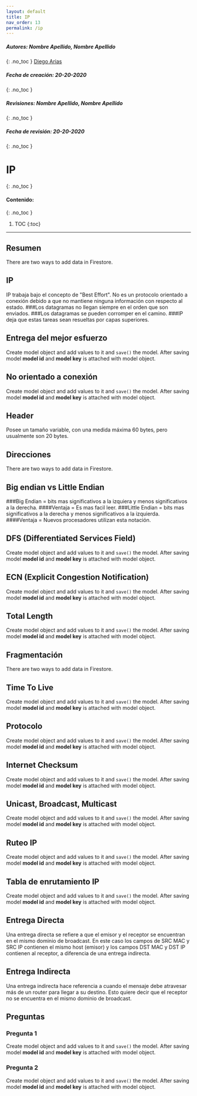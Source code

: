 ```yaml
---
layout: default
title: IP
nav_order: 13
permalink: /ip
---
```

##### **Autores:** Nombre Apellido, Nombre Apellido
{: .no_toc }
[Diego Arias](https://github.com/diegoarias2t)

##### **Fecha de creación:** 20-20-2020
{: .no_toc }

##### **Revisiones:**  Nombre Apellido, Nombre Apellido
{: .no_toc }

##### **Fecha de revisión:** 20-20-2020
{: .no_toc }

# IP
{: .no_toc }

#### Contenido:
{: .no_toc }

1. TOC
{:toc}

---


## Resumen
There are two ways to add data in Firestore.

## IP
IP trabaja bajo el concepto de "Best Effort". No es un protocolo orientado a conexión debido a que no mantiene ninguna información con respecto al estado.
###Los datagramas no llegan siempre en el orden que son enviados.
###Los datagramas se pueden corromper en el camino.
###IP deja que estas tareas sean resueltas por capas superiores.

## Entrega del mejor esfuerzo
Create model object and add values to it and `save()` the model. After saving model **model id** and 
**model key** is attached with model object.

## No orientado a conexión
Create model object and add values to it and `save()` the model. After saving model **model id** and 
**model key** is attached with model object.

## Header
Posee un tamaño variable, con una medida máxima 60 bytes, pero usualmente son 20 bytes.

## Direcciones
There are two ways to add data in Firestore.

## Big endian vs Little Endian
###Big Endian = bits mas significativos a la izquiera y menos significativos a la derecha.
####Ventaja = Es mas facil leer.
###Little Endian = bits mas significativos a la derecha y menos significativos a la izquierda.
####Ventaja = Nuevos procesadores utilizan esta notación.

## DFS (Differentiated Services Field) 
Create model object and add values to it and `save()` the model. After saving model **model id** and 
**model key** is attached with model object.

## ECN (Explicit Congestion Notification)
Create model object and add values to it and `save()` the model. After saving model **model id** and 
**model key** is attached with model object.

## Total Length
Create model object and add values to it and `save()` the model. After saving model **model id** and 
**model key** is attached with model object.

## Fragmentación
There are two ways to add data in Firestore.

## Time To Live
Create model object and add values to it and `save()` the model. After saving model **model id** and 
**model key** is attached with model object.

## Protocolo
Create model object and add values to it and `save()` the model. After saving model **model id** and 
**model key** is attached with model object.

## Internet Checksum
Create model object and add values to it and `save()` the model. After saving model **model id** and 
**model key** is attached with model object.

## Unicast, Broadcast, Multicast
Create model object and add values to it and `save()` the model. After saving model **model id** and 
**model key** is attached with model object.

## Ruteo IP
Create model object and add values to it and `save()` the model. After saving model **model id** and 
**model key** is attached with model object.

## Tabla de enrutamiento IP
Create model object and add values to it and `save()` the model. After saving model **model id** and 
**model key** is attached with model object.

## Entrega Directa
Una entrega directa se refiere a que el emisor y el receptor se encuentran en el mismo dominio de broadcast. En este caso los campos de SRC MAC y SRC IP contienen el mismo host (emisor) y los campos DST MAC y DST IP contienen al receptor, a diferencia de una entrega indirecta.

## Entrega Indirecta
Una entrega indirecta hace referencia a cuando el mensaje debe atravesar más de un router para llegar a su destino. Esto quiere decir que el receptor no se encuentra en el mismo dominio de broadcast.


## Preguntas

### Pregunta 1
Create model object and add values to it and `save()` the model. After saving model **model id** and 
**model key** is attached with model object.

### Pregunta 2
Create model object and add values to it and `save()` the model. After saving model **model id** and 
**model key** is attached with model object.

